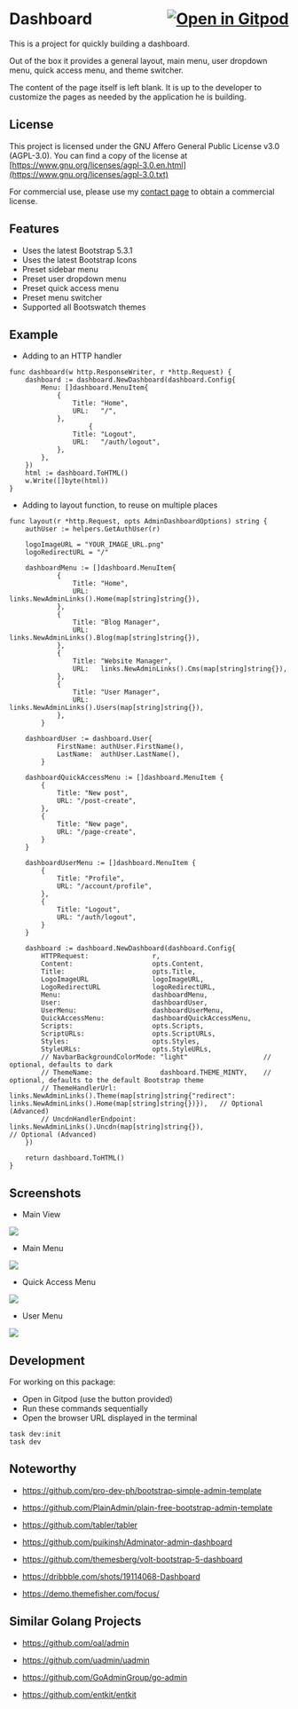 # Dashboard <a href="https://gitpod.io/#https://github.com/gouniverse/dashboard" style="float:right;"><img src="https://gitpod.io/button/open-in-gitpod.svg" alt="Open in Gitpod" loading="lazy"></a>

This is a project for quickly building a dashboard.

Out of the box it provides a general layout, main menu,
user dropdown menu, quick access menu, and theme switcher.

The content of the page itself is left blank. It is up to the developer
to customize the pages as needed by the application he is building.

## License

This project is licensed under the GNU Affero General Public License v3.0 (AGPL-3.0). You can find a copy of the license at [https://www.gnu.org/licenses/agpl-3.0.en.html](https://www.gnu.org/licenses/agpl-3.0.txt)

For commercial use, please use my [contact page](https://lesichkov.co.uk/contact) to obtain a commercial license.

## Features

- Uses the latest Bootstrap 5.3.1
- Uses the latest Bootstrap Icons
- Preset sidebar menu
- Preset user dropdown menu
- Preset quick access menu
- Preset menu switcher
- Supported all Bootswatch themes

## Example

- Adding to an HTTP handler

```golang
func dashboard(w http.ResponseWriter, r *http.Request) {
	dashboard := dashboard.NewDashboard(dashboard.Config{
		Menu: []dashboard.MenuItem{
			{
				Title: "Home",
				URL:   "/",
			},
            		{
				Title: "Logout",
				URL:   "/auth/logout",
			},
		},
	})
	html := dashboard.ToHTML()
	w.Write([]byte(html))
}
```

- Adding to layout function, to reuse on multiple places
```golang
func layout(r *http.Request, opts AdminDashboardOptions) string {
    authUser := helpers.GetAuthUser(r)

    logoImageURL = "YOUR_IMAGE_URL.png"
	logoRedirectURL = "/"

    dashboardMenu := []dashboard.MenuItem{
            {
                Title: "Home",
                URL:   links.NewAdminLinks().Home(map[string]string{}),
            },
            {
                Title: "Blog Manager",
                URL:   links.NewAdminLinks().Blog(map[string]string{}),
            },
            {
                Title: "Website Manager",
                URL:   links.NewAdminLinks().Cms(map[string]string{}),
            },
            {
                Title: "User Manager",
                URL:   links.NewAdminLinks().Users(map[string]string{}),
            },
        }

    dashboardUser := dashboard.User{
            FirstName: authUser.FirstName(),
            LastName:  authUser.LastName(),
        }

    dashboardQuickAccessMenu := []dashboard.MenuItem {
        {
            Title: "New post",
            URL: "/post-create",
        },
        {
            Title: "New page",
            URL: "/page-create",
        }
    }
        
    dashboardUserMenu := []dashboard.MenuItem {
        {
            Title: "Profile",
            URL: "/account/profile",
        },
        {
            Title: "Logout",
            URL: "/auth/logout",
        }
    }
        
    dashboard := dashboard.NewDashboard(dashboard.Config{
        HTTPRequest:                r,
        Content:                    opts.Content,
        Title:                      opts.Title,
        LogoImageURL                logoImageURL,
        LogoRedirectURL             logoRedirectURL,
        Menu:                       dashboardMenu,
        User:                       dashboardUser,
        UserMenu:                   dashboardUserMenu,
        QuickAccessMenu:            dashboardQuickAccessMenu,
        Scripts:                    opts.Scripts,
        ScriptURLs:                 opts.ScriptURLs,
        Styles:                     opts.Styles,
        StyleURLs:                  opts.StyleURLs,
        // NavbarBackgroundColorMode: "light"                   // optional, defaults to dark
        // ThemeName:                 dashboard.THEME_MINTY,    // optional, defaults to the default Bootstrap theme
        // ThemeHandlerUrl:      links.NewAdminLinks().Theme(map[string]string{"redirect": links.NewAdminLinks().Home(map[string]string{})}),   // Optional (Advanced)
        // UncdnHandlerEndpoint: links.NewAdminLinks().Uncdn(map[string]string{}),                                                              // Optional (Advanced)
    })

    return dashboard.ToHTML()
}
```

## Screenshots

- Main View

<img src="./screenshots/Screenshot_MainView_20230712.png" />

- Main Menu

<img src="./screenshots/Screenshot_MainMenu_20230712.png" />

- Quick Access Menu

<img src="./screenshots/Screenshot_QuickAccessMenu_20230712.png" />

- User Menu

<img src="./screenshots/Screenshot_UserMenu_20230712.png" />

## Development
For working on this package:
- Open in Gitpod (use the button provided)
- Run these commands sequentially
- Open the browser URL displayed in the terminal
```
task dev:init
task dev
```

## Noteworthy

- https://github.com/pro-dev-ph/bootstrap-simple-admin-template

- https://github.com/PlainAdmin/plain-free-bootstrap-admin-template

- https://github.com/tabler/tabler

- https://github.com/puikinsh/Adminator-admin-dashboard

- https://github.com/themesberg/volt-bootstrap-5-dashboard

- https://dribbble.com/shots/19114068-Dashboard

- https://demo.themefisher.com/focus/

## Similar Golang Projects

- https://github.com/oal/admin

- https://github.com/uadmin/uadmin

- https://github.com/GoAdminGroup/go-admin

- https://github.com/entkit/entkit
